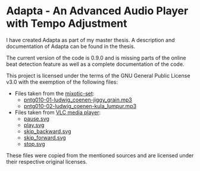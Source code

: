 # Adapta - An Advanced Audio Player with Tempo Adjustment

I have created Adapta as part of my master thesis. A description and
documentation of Adapta can be found in the thesis.

The current version of the code is 0.9.0 and is missing parts of the online beat
detection feature as well as a complete documentation of the code.

This project is licensed under the terms of the GNU General Public License v3.0
with the exemption of the following files:
* Files taken from the
  [mixotic-set](http://www.cp.jku.at/datasets/fingerprinting/):
    * [pntg010-01-ludwig_coenen-jiggy_grain.mp3](example/pntg010-01-ludwig_coenen-jiggy_grain.mp3)
    * [pntg010-02-ludwig_coenen-kula_lumpur.mp3](example/pntg010-02-ludwig_coenen-kula_lumpur.mp3)
* Files taken from [VLC media player](https://www.videolan.org/vlc/):
    * [pause.svg](adapta/resources/pause.svg)
    * [play.svg](adapta/resources/play.svg)
    * [skip_backward.svg](adapta/resources/skip_backward.svg)
    * [skip_forward.svg](adapta/resources/skip_forward.svg)
    * [stop.svg](adapta/resources/stop.svg)

These files were copied from the mentioned sources and are licensed under their
respective original licenses.